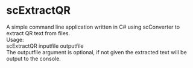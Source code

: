 # scExtractQR
A simple command line application written in C# using scConverter to extract QR text from files.<br>
Usage:<br>
scExtractQR inputfile outputfile <br>
The outputfile argument is optional, if not given the extracted text will be output to the console.<br>

